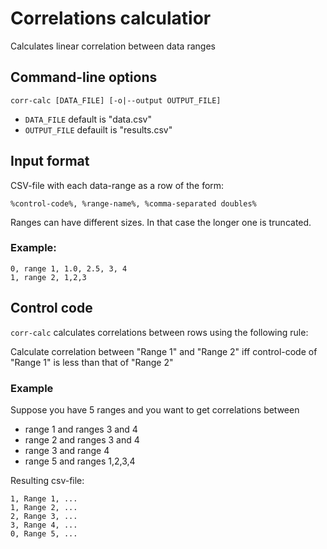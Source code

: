 # Correlations calculatior

Calculates linear correlation between data ranges

## Command-line options

``corr-calc [DATA_FILE] [-o|--output OUTPUT_FILE]``

* ``DATA_FILE`` default is "data.csv"
* ``OUTPUT_FILE`` defauilt is "results.csv"

## Input format

CSV-file with each data-range as a row of the form:

``%control-code%, %range-name%, %comma-separated doubles%``

Ranges can have different sizes. In that case the longer one is truncated.

### Example:

```
0, range 1, 1.0, 2.5, 3, 4
1, range 2, 1,2,3
```

## Control code

``corr-calc`` calculates correlations between rows using the following rule:

Calculate correlation between "Range 1" and "Range 2" iff control-code of "Range 1" is less than that of "Range 2"

### Example

Suppose you have 5 ranges and you want to get correlations between

* range 1 and ranges 3 and 4
* range 2 and ranges 3 and 4
* range 3 and range 4
* range 5 and ranges 1,2,3,4

Resulting csv-file:

```
1, Range 1, ...
1, Range 2, ...
2, Range 3, ...
3, Range 4, ...
0, Range 5, ...
```
